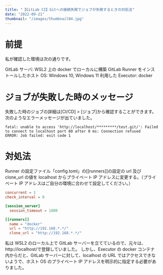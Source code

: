 ```yaml
---
title: "【GitLab CI】Gitへの接続失敗でジョブが失敗するときの対処法"
date: "2022-09-21"
thumbnail: "/images/thumbnail04.jpg"
---
```


# 前提

私が確認した環境は次の通りです。

GitLab サーバ: WSL2 上の docker でローカルに構築
GitLab Runner をインストールしたホスト OS: Windows 10, Windows 11
利用した Executor: docker

# ジョブが失敗した時のメッセージ

失敗した時のジョブの詳細は[CI/CD] > [ジョブ]から確認することができます。
次のようなエラーメッセージが出ていました。

```
fatal: unable to access 'http://localhost/*********/test.git/': Failed to connect to localhost port 80 after 0 ms: Connection refused
ERROR: Job failed: exit code 1
```

# 対処法

Runner の設定ファイル「config.toml」の[[runners]]の設定の url 及び clone_url の値を localhost からプライベート IP アドレスに変更する。（プライベート IP アドレスはご自分の環境に合わせて設定してください。）

```config.toml
concurrent = 1
check_interval = 0

[session_server]
  session_timeout = 1800

[[runners]]
  name = "docker"
  url = "http://192.168.*.*/"
  clone_url = "http://192.168.*.*/"
```

私は WSL2 のローカル上で GitLab サーバーを立てているので、元々は、http\://localhost/で登録していました。
しかし、Executor の docker コンテナ内からだと、GitLab サーバーに対して、localhost の URL ではアクセスできないようで、ホスト OS のプライベート IP アドレスを明示的に指定する必要がありました。
